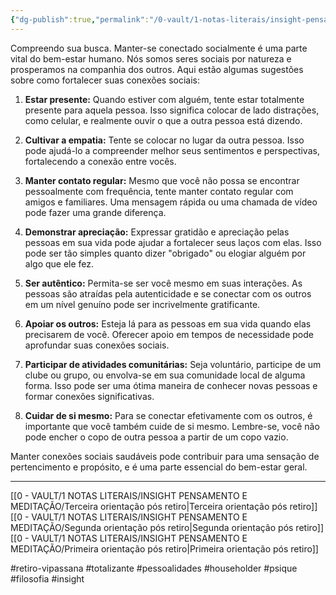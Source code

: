 ```yaml
---
{"dg-publish":true,"permalink":"/0-vault/1-notas-literais/insight-pensamento-e-meditacao/quarta-orientacao-pos-retiro/","tags":["retiro-vipassana","totalizante","pessoalidades","householder","psique","filosofia","insight"],"dgHomeLink":true,"dgShowLocalGraph":true,"dgShowFileTree":true,"dgEnableSearch":true}
---
```


Compreendo sua busca. Manter-se conectado socialmente é uma parte vital do bem-estar humano. Nós somos seres sociais por natureza e prosperamos na companhia dos outros. Aqui estão algumas sugestões sobre como fortalecer suas conexões sociais:

1. **Estar presente:** Quando estiver com alguém, tente estar totalmente presente para aquela pessoa. Isso significa colocar de lado distrações, como celular, e realmente ouvir o que a outra pessoa está dizendo.

2. **Cultivar a empatia:** Tente se colocar no lugar da outra pessoa. Isso pode ajudá-lo a compreender melhor seus sentimentos e perspectivas, fortalecendo a conexão entre vocês.

3. **Manter contato regular:** Mesmo que você não possa se encontrar pessoalmente com frequência, tente manter contato regular com amigos e familiares. Uma mensagem rápida ou uma chamada de vídeo pode fazer uma grande diferença.

4. **Demonstrar apreciação:** Expressar gratidão e apreciação pelas pessoas em sua vida pode ajudar a fortalecer seus laços com elas. Isso pode ser tão simples quanto dizer "obrigado" ou elogiar alguém por algo que ele fez.

5. **Ser autêntico:** Permita-se ser você mesmo em suas interações. As pessoas são atraídas pela autenticidade e se conectar com os outros em um nível genuíno pode ser incrivelmente gratificante.

6. **Apoiar os outros:** Esteja lá para as pessoas em sua vida quando elas precisarem de você. Oferecer apoio em tempos de necessidade pode aprofundar suas conexões sociais.

7. **Participar de atividades comunitárias:** Seja voluntário, participe de um clube ou grupo, ou envolva-se em sua comunidade local de alguma forma. Isso pode ser uma ótima maneira de conhecer novas pessoas e formar conexões significativas.

8. **Cuidar de si mesmo:** Para se conectar efetivamente com os outros, é importante que você também cuide de si mesmo. Lembre-se, você não pode encher o copo de outra pessoa a partir de um copo vazio.

Manter conexões sociais saudáveis pode contribuir para uma sensação de pertencimento e propósito, e é uma parte essencial do bem-estar geral.

---
[[0 - VAULT/1 NOTAS LITERAIS/INSIGHT PENSAMENTO E MEDITAÇÃO/Terceira orientação pós retiro\|Terceira orientação pós retiro]]
[[0 - VAULT/1 NOTAS LITERAIS/INSIGHT PENSAMENTO E MEDITAÇÃO/Segunda orientação pós retiro\|Segunda orientação pós retiro]]
[[0 - VAULT/1 NOTAS LITERAIS/INSIGHT PENSAMENTO E MEDITAÇÃO/Primeira orientação pós retiro\|Primeira orientação pós retiro]]

#retiro-vipassana #totalizante #pessoalidades #householder #psique #filosofia #insight